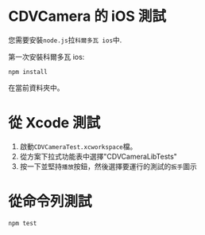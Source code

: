 <!---
 license: Licensed to the Apache Software Foundation (ASF) under one
         or more contributor license agreements.  See the NOTICE file
         distributed with this work for additional information
         regarding copyright ownership.  The ASF licenses this file
         to you under the Apache License, Version 2.0 (the
         "License"); you may not use this file except in compliance
         with the License.  You may obtain a copy of the License at

           http://www.apache.org/licenses/LICENSE-2.0

         Unless required by applicable law or agreed to in writing,
         software distributed under the License is distributed on an
         "AS IS" BASIS, WITHOUT WARRANTIES OR CONDITIONS OF ANY
         KIND, either express or implied.  See the License for the
         specific language governing permissions and limitations
         under the License.
-->

# CDVCamera 的 iOS 測試

您需要安裝`node.js`拉`科爾多瓦 ios`中.

第一次安裝科爾多瓦 ios:

    npm install
    

在當前資料夾中。

# 從 Xcode 測試

  1. 啟動`CDVCameraTest.xcworkspace`檔。
  2. 從方案下拉式功能表中選擇"CDVCameraLibTests"
  3. 按一下並堅持`播放`按鈕，然後選擇要運行的測試的`扳手`圖示

# 從命令列測試

    npm test